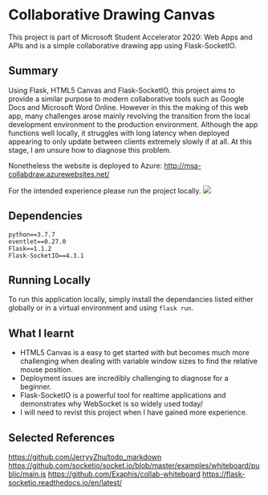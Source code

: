 # Collaborative Drawing Canvas
This project is part of Microsoft Student Accelerator 2020: Web Apps and APIs and is a simple collaborative drawing app using Flask-SocketIO.

## Summary
Using Flask, HTML5 Canvas and Flask-SocketIO, this project aims to provide a similar purpose to modern collaborative tools such as Google Docs and Microsoft Word Online. However in this the making of this web app, many challenges arose mainly revolving the transition from the local development environment to the production environment. Although the app functions well locally, it struggles with long latency when deployed appearing to only update between clients extremely slowly if at all. At this stage, I am unsure how to diagnose this problem.

Nonetheless the website is deployed to Azure: http://msa-collabdraw.azurewebsites.net/ 

For the intended experience please run the project locally.
![](demo.gif)

## Dependencies
    python==3.7.7
    eventlet==0.27.0
    Flask==1.1.2
    Flask-SocketIO==4.3.1

## Running Locally
To run this application locally, simply install the dependancies listed either globally or in a virtual environment and using `flask run`.

## What I learnt
- HTML5 Canvas is a easy to get started with but becomes much more challenging when dealing with variable window sizes to find the relative mouse position.
- Deployment issues are incredibly challenging to diagnose for a beginner.
- Flask-SocketIO is a powerful tool for realtime applications and demonstrates why WebSocket is so widely used today/
- I will need to revist this project when I have gained more experience.

## Selected References
https://github.com/JerryyZhu/todo_markdown
https://github.com/socketio/socket.io/blob/master/examples/whiteboard/public/main.js
https://github.com/Exaphis/collab-whiteboard
https://flask-socketio.readthedocs.io/en/latest/

